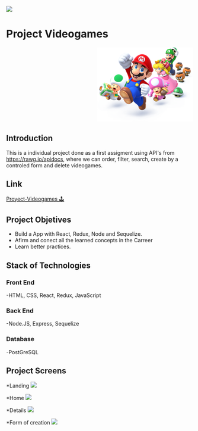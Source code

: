 <p align='left'>
    <img src='https://static.wixstatic.com/media/85087f_0d84cbeaeb824fca8f7ff18d7c9eaafd~mv2.png/v1/fill/w_160,h_30,al_c,q_85,usm_0.66_1.00_0.01/Logo_completo_Color_1PNG.webp' </img>
</p>

# Project Videogames

<p align="right">
  <img height="200" src="./videogame.png" />
</p>

## Introduction

<span>This is a individual project done as a first assigment using API's from https://rawg.io/apidocs, where we can order, filter, search, create by a controled form and delete videogames.</span>

## Link

<a href="http://project-videogames.vercel.app/">Proyect-Videogames 🕹️</a>

## Project Objetives

- Build a App with React, Redux, Node and Sequelize.
- Afirm and conect all the learned concepts in the Carreer
- Learn better practices.

## Stack of Technologies

<h3>Front End</h3>
-HTML, CSS, React, Redux, JavaScript

<h3>Back End</h3>
-Node.JS, Express, Sequelize

<h3>Database</h3>
-PostGreSQL

## Project Screens

*Landing
<img src="https://i.imgur.com/BV9nvqu.jpg"/>

*Home
<img src="https://i.imgur.com/MViw16c.jpg"/>

*Details
<img src="https://i.imgur.com/WaKbASy.jpg"/>

*Form of creation
<img src="https://i.imgur.com/ha44UvX.jpg"/>
